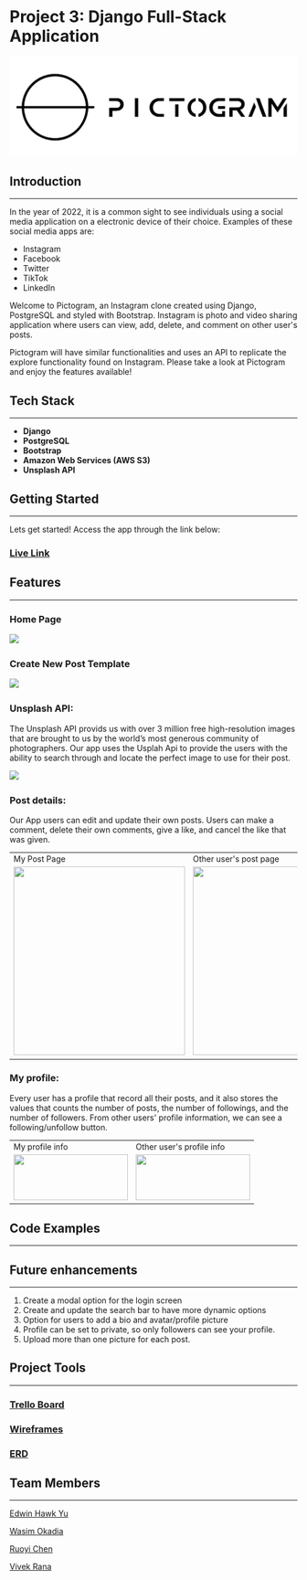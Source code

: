# Project 3: Django Full-Stack Application
![Banner](main_app/static/img/logo-2.png)
<br>

## Introduction
---
In the year of 2022, it is a common sight to see individuals using a social media application on a electronic device of their choice. Examples of these social media apps are:

- Instagram
- Facebook
- Twitter
- TikTok
- LinkedIn

Welcome to Pictogram, an Instagram clone created using Django, PostgreSQL and styled with Bootstrap. Instagram is photo and video sharing application where users can view, add, delete, and comment on other user's posts.

Pictogram will have similar functionalities and uses an API to replicate the explore functionality found on Instagram. Please take a look at Pictogram and enjoy the features available!
<br>

## Tech Stack
---
- <b>Django</b>
- <b>PostgreSQL</b>
- <b>Bootstrap</b>
- <b>Amazon Web Services (AWS S3)</b>
- <b>Unsplash API</b>

## Getting Started
---
Lets get started!
Access the app through the link below:
### [Live Link](https://pictogram-webapp.herokuapp.com/)

## Features
---
### Home Page
<img src='https://imgur.com/Shnayjs.png'>

### Create New Post Template
<img src='https://imgur.com/Zvr3NdE.png'>

### Unsplash API:

The Unsplash API provids us with over 3 million free high-resolution images that are brought to us by the world’s most generous community of photographers.
Our app uses the Usplah Api to provide the users with the ability to search through and locate the perfect image to use for their post.

<img src='https://i.imgur.com/mhy1mdv.png'>

### Post details:
Our App users can edit and update their own posts. Users can make a comment, delete their own comments, give a like, and cancel the like that was given. 

<table>
  <tr>
    <td>My Post Page</td>
     <td>Other user's post page</td>
  </tr>
  <tr>
    <td><img src="https://imgur.com/1ayZ645.png" width=300 height=330></td>
    <td><img src="https://imgur.com/6GfXLUm.png" width=300 height=330></td>
  </tr>
 </table>

### My profile:
Every user has a profile that record all their posts, and it also stores the values that counts the number of posts, the number of followings, and the number of followers. From other users' profile information, we can see a following/unfollow button.

<table>
  <tr>
    <td>My profile info</td>
     <td>Other user's profile info</td>
  </tr>
  <tr>
    <td><img src="https://imgur.com/DjHvJ1f.png" width=200 height=80></td>
    <td><img src="https://imgur.com/wN6BPKX.png" width=200 height=80></td>
  </tr>
 </table>

## Code Examples
---
## Future enhancements
---
1. Create a modal option for the login screen
2. Create and update the search bar to have more dynamic options
3. Option for users to add a bio and avatar/profile picture
4. Profile can be set to private, so only followers can see your profile.
5. Upload more than one picture for each post.

## Project Tools
---
### [Trello Board](https://trello.com/b/G8PbOsoL/sei-project-3)
### [Wireframes](https://www.figma.com/file/fnicF6E5dx9rpEh1OykUjT/Pictogram?node-id=0%3A1)
### [ERD](https://app.genmymodel.com/api/repository/lc9900/Instagram)

## Team Members
---
[Edwin Hawk Yu](https://github.com/EdwinHawkYu)

[Wasim Okadia](https://github.com/Wasimoak)

[Ruoyi Chen](https://github.com/xtal00)

[Vivek Rana](https://github.com/vivekrana0)

